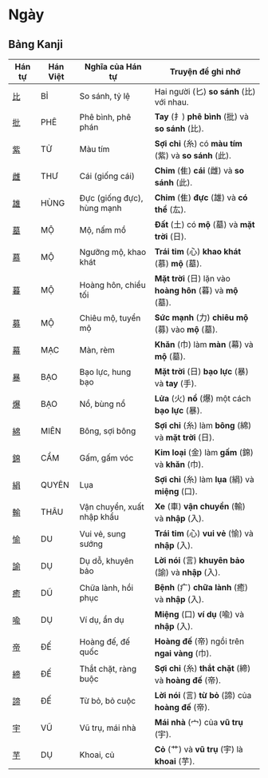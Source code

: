 # Ngày

## Bảng Kanji

| Hán tự | Hán Việt | Nghĩa của Hán tự | Truyện để ghi nhớ |
|---|---|---|---|
| [比](https://www.google.com/search?q=https://mazii.net/vi-VN/search/kanji/javi/%E6%AF%94) | BỈ | So sánh, tỷ lệ | Hai người (匕) **so sánh** (比) với nhau. |
| [批](https://www.google.com/search?q=https://mazii.net/vi-VN/search/kanji/javi/%E6%89%B9) | PHÊ | Phê bình, phê phán | **Tay** (扌) **phê bình** (批) và **so sánh** (比). |
| [紫](https://www.google.com/search?q=https://mazii.net/vi-VN/search/kanji/javi/%E7%B4%AB) | TỬ | Màu tím | **Sợi chỉ** (糸) có **màu tím** (紫) và **so sánh** (此). |
| [雌](https://www.google.com/search?q=https://mazii.net/vi-VN/search/kanji/javi/%E9%9B%8C) | THƯ | Cái (giống cái) | **Chim** (隹) **cái** (雌) và **so sánh** (此). |
| [雄](https://www.google.com/search?q=https://mazii.net/vi-VN/search/kanji/javi/%E9%9B%84) | HÙNG | Đực (giống đực), hùng mạnh | **Chim** (隹) **đực** (雄) và **có thể** (厷). |
| [墓](https://www.google.com/search?q=https://mazii.net/vi-VN/search/kanji/javi/%E5%A2%93) | MỘ | Mộ, nấm mồ | **Đất** (土) có **mộ** (墓) và **mặt trời** (日). |
| [慕](https://www.google.com/search?q=https://mazii.net/vi-VN/search/kanji/javi/%E6%85%95) | MỘ | Ngưỡng mộ, khao khát | **Trái tim** (心) **khao khát** (慕) **mộ** (墓). |
| [暮](https://www.google.com/search?q=https://mazii.net/vi-VN/search/kanji/javi/%E6%9A%AE) | MỘ | Hoàng hôn, chiều tối | **Mặt trời** (日) lặn vào **hoàng hôn** (暮) và **mộ** (墓). |
| [募](https://www.google.com/search?q=https://mazii.net/vi-VN/search/kanji/javi/%E5%8B%9F) | MỘ | Chiêu mộ, tuyển mộ | **Sức mạnh** (力) **chiêu mộ** (募) vào **mộ** (墓). |
| [幕](https://www.google.com/search?q=https://mazii.net/vi-VN/search/kanji/javi/%E5%B9%95) | MẠC | Màn, rèm | **Khăn** (巾) làm **màn** (幕) và **mộ** (墓). |
| [暴](https://www.google.com/search?q=https://mazii.net/vi-VN/search/kanji/javi/%E6%9A%B4) | BẠO | Bạo lực, hung bạo | **Mặt trời** (日) **bạo lực** (暴) và **tay** (手). |
| [爆](https://www.google.com/search?q=https://mazii.net/vi-VN/search/kanji/javi/%E7%88%86) | BẠO | Nổ, bùng nổ | **Lửa** (火) **nổ** (爆) một cách **bạo lực** (暴). |
| [綿](https://www.google.com/search?q=https://mazii.net/vi-VN/search/kanji/javi/%E7%B6%BF) | MIÊN | Bông, sợi bông | **Sợi chỉ** (糸) làm **bông** (綿) và **mặt trời** (日). |
| [錦](https://www.google.com/search?q=https://mazii.net/vi-VN/search/kanji/javi/%E9%8C%A6) | CẨM | Gấm, gấm vóc | **Kim loại** (金) làm **gấm** (錦) và **khăn** (巾). |
| [絹](https://www.google.com/search?q=https://mazii.net/vi-VN/search/kanji/javi/%E7%B5%B9) | QUYÊN | Lụa | **Sợi chỉ** (糸) làm **lụa** (絹) và **miệng** (口). |
| [輸](https://www.google.com/search?q=https://mazii.net/vi-VN/search/kanji/javi/%E8%BC%B8) | THÂU | Vận chuyển, xuất nhập khẩu | **Xe** (車) **vận chuyển** (輸) và **nhập** (入). |
| [愉](https://www.google.com/search?q=https://mazii.net/vi-VN/search/kanji/javi/%E6%84%89) | DU | Vui vẻ, sung sướng | **Trái tim** (心) **vui vẻ** (愉) và **nhập** (入). |
| [諭](https://www.google.com/search?q=https://mazii.net/vi-VN/search/kanji/javi/%E8%AB%AD) | DỤ | Dụ dỗ, khuyên bảo | **Lời nói** (言) **khuyên bảo** (諭) và **nhập** (入). |
| [癒](https://www.google.com/search?q=https://mazii.net/vi-VN/search/kanji/javi/%E7%99%92) | DŨ | Chữa lành, hồi phục | **Bệnh** (疒) **chữa lành** (癒) và **nhập** (入). |
| [喩](https://www.google.com/search?q=https://mazii.net/vi-VN/search/kanji/javi/%E5%96%A9) | DỤ | Ví dụ, ẩn dụ | **Miệng** (口) **ví dụ** (喩) và **nhập** (入). |
| [帝](https://www.google.com/search?q=https://mazii.net/vi-VN/search/kanji/javi/%E5%B8%9D) | ĐẾ | Hoàng đế, đế quốc | **Hoàng đế** (帝) ngồi trên **ngai vàng** (巾). |
| [締](https://www.google.com/search?q=https://mazii.net/vi-VN/search/kanji/javi/%E7%B7%A0) | ĐẾ | Thắt chặt, ràng buộc | **Sợi chỉ** (糸) **thắt chặt** (締) và **hoàng đế** (帝). |
| [諦](https://www.google.com/search?q=https://mazii.net/vi-VN/search/kanji/javi/%E8%AB%A6) | ĐẾ | Từ bỏ, bỏ cuộc | **Lời nói** (言) **từ bỏ** (諦) của **hoàng đế** (帝). |
| [宇](https://www.google.com/search?q=https://mazii.net/vi-VN/search/kanji/javi/%E5%AE%87) | VŨ | Vũ trụ, mái nhà | **Mái nhà** (宀) của **vũ trụ** (宇). |
| [芋](https://www.google.com/search?q=https://mazii.net/vi-VN/search/kanji/javi/%E8%8A%8B) | DỤ | Khoai, củ | **Cỏ** (艹) và **vũ trụ** (宇) là **khoai** (芋). |

